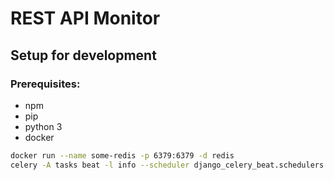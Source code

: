 # REST API Monitor


## Setup for development

### Prerequisites:

- npm
- pip 
- python 3
- docker 

```sh 
docker run --name some-redis -p 6379:6379 -d redis
celery -A tasks beat -l info --scheduler django_celery_beat.schedulers:DatabaseScheduler
```